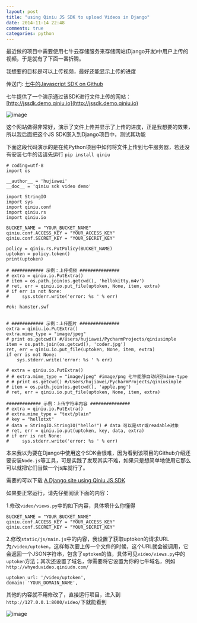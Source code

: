 ```yaml
---
layout: post
title: "using Qiniu JS SDK to upload Videos in Django"
date: 2014-11-14 22:48
comments: true
categories: python
---
```


最近做的项目中需要使用七牛云存储服务来存储网站(Django开发)中用户上传的视频，于是就有了下面一番折腾。

我想要的目标是可以上传视频，最好还能显示上传的进度

传送门: [七牛的Javascript SDK on Github](https://github.com/qiniupd/qiniu-js-sdk)

七牛提供了一个演示通过该SDK进行文件上传的网站：[http://jssdk.demo.qiniu.io](http://jssdk.demo.qiniu.io)

![image](http://hujiaweibujidao.github.io/qiniu1.png)

这个网站做得非常好，演示了文件上传并显示了上传的进度，正是我想要的效果，所以我后面把这个JS SDK嵌入到Django项目中，测试其功能

下面这段代码演示的是在纯Python项目中如何将文件上传到七牛服务器，若还没有安装七牛的话请先运行 `pip install qiniu`

```
# coding=utf-8
import os

__author__ = 'hujiawei'
__doc__ = 'qiniu sdk video demo'

import StringIO
import sys
import qiniu.conf
import qiniu.rs
import qiniu.io

BUCKET_NAME = "YOUR_BUCKET_NAME"
qiniu.conf.ACCESS_KEY = "YOUR_ACCESS_KEY"
qiniu.conf.SECRET_KEY = "YOUR_SECRET_KEY"

policy = qiniu.rs.PutPolicy(BUCKET_NAME)
uptoken = policy.token()
print(uptoken)

# ############ 示例：上传视频 ###############
# extra = qiniu.io.PutExtra()
# item = os.path.join(os.getcwd(), 'hellokitty.m4v')
# ret, err = qiniu.io.put_file(uptoken, None, item, extra)
# if err is not None:
#     sys.stderr.write('error: %s ' % err)

#ok: hamster.swf


# ############ 示例：上传图片 ###############
extra = qiniu.io.PutExtra()
extra.mime_type = "image/jpeg"
# print os.getcwd() #/Users/hujiawei/PycharmProjects/qiniusimple
item = os.path.join(os.getcwd(), 'coder.jpg')
ret, err = qiniu.io.put_file(uptoken, None, item, extra)
if err is not None:
    sys.stderr.write('error: %s ' % err)

# extra = qiniu.io.PutExtra()
# # extra.mime_type = "image/jpeg" #image/png 七牛能够自动识别mime-type
# # print os.getcwd() #/Users/hujiawei/PycharmProjects/qiniusimple
# item = os.path.join(os.getcwd(), 'apple.png')
# ret, err = qiniu.io.put_file(uptoken, None, item, extra)

############# 示例：上传字符串内容 ###############
# extra = qiniu.io.PutExtra()
# extra.mime_type = "text/plain"
# key = "hellotxt"
# data = StringIO.StringIO("hello!") # data 可以是str或readable对象
# ret, err = qiniu.io.put(uptoken, key, data, extra)
# if err is not None:
#     sys.stderr.write('error: %s ' % err)
```

本来我以为要在Django中使用这个SDK会很难，因为看到该项目的Github介绍还要安装`Node.js`等工具，可是实践了发现其实不难，如果只是想简单地使用它那么可以就把它们当做一个js库就行了。

需要的可以下载 [A Django site using Qiniu JS SDK](http://hujiaweibujidao.github.io/files/qiniudemo.zip)

如果要正常运行，请先仔细阅读下面的内容：

1.修改`video/views.py`中的如下内容，具体填什么你懂得

```
BUCKET_NAME = "YOUR_BUCKET_NAME"
qiniu.conf.ACCESS_KEY = "YOUR_ACCESS_KEY"
qiniu.conf.SECRET_KEY = "YOUR_SECRET_KEY"
```

2.修改`static/js/main.js`中的内容，我设置了获取uptoken的请求URL为`/video/uptoken`，这样每次要上传一个文件的时候，这个URL就会被调用，它会返回一个JSON字符串，包含了`uptoken`的值，具体可见`video/views.py`中的`uptoken`方法；其次还设置了域名，你需要将它设置为你的七牛域名，例如`http://whyeduvideo.qiniudn.com/`

```
uptoken_url: '/video/uptoken',
domain: 'YOUR_DOMAIN_NAME',
```

其他的内容就不用修改了，直接运行项目，进入到`http://127.0.0.1:8000/video/`下就能看到

![image](http://hujiaweibujidao.github.io/qiniu2.png)







